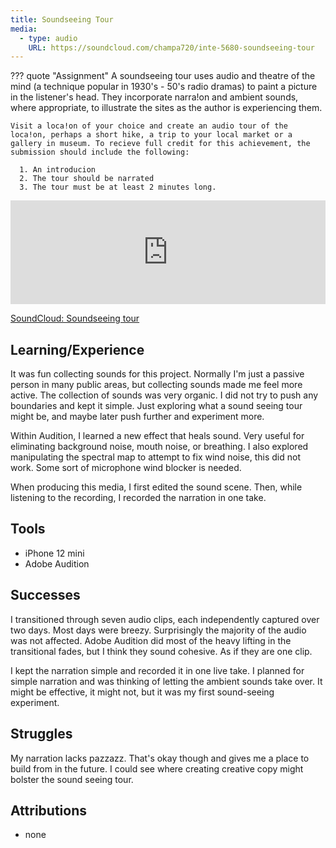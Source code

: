 ```yaml
---
title: Soundseeing Tour
media:
  - type: audio
    URL: https://soundcloud.com/champa720/inte-5680-soundseeing-tour
---
```


??? quote "Assignment"
    A soundseeing tour uses audio and theatre of the mind (a technique popular in 1930's - 50's radio dramas) to paint a picture in the listener's head. They incorporate narra!on and ambient sounds, where appropriate, to illustrate the sites as the author is experiencing them.

    Visit a loca!on of your choice and create an audio tour of the loca!on, perhaps a short hike, a trip to your local market or a gallery in museum. To recieve full credit for this achievement, the submission should include the following:

      1. An introducion
      2. The tour should be narrated
      3. The tour must be at least 2 minutes long.

<iframe width="100%" height="166" scrolling="no" frameborder="no" allow="autoplay" src="https://w.soundcloud.com/player/?url=https%3A//api.soundcloud.com/tracks/1032313807&color=%23ff5500&auto_play=false&hide_related=false&show_comments=true&show_user=true&show_reposts=false&show_teaser=true"></iframe>

[SoundCloud: Soundseeing tour](https://soundcloud.com/champa720/inte-5680-soundseeing-tour)

## Learning/Experience

It was fun collecting sounds for this project. Normally I'm just a passive person in many public areas, but collecting sounds made me feel more active. The collection of sounds was very organic. I did not try to push any boundaries and kept it simple. Just exploring what a sound seeing tour might be, and maybe later push further and experiment more.

Within Audition, I learned a new effect that heals sound. Very useful for eliminating background noise, mouth noise, or breathing. I also explored manipulating the spectral map to attempt to fix wind noise, this did not work. Some sort of microphone wind blocker is needed.

When producing this media, I first edited the sound scene. Then, while listening to the recording, I recorded the narration in one take.

## Tools

- iPhone 12 mini
- Adobe Audition

## Successes

I transitioned through seven audio clips, each independently captured over two days. Most days were breezy. Surprisingly the majority of the audio was not affected. Adobe Audition did most of the heavy lifting in the transitional fades, but I think they sound cohesive. As if they are one clip.

I kept the narration simple and recorded it in one live take. I planned for simple narration and was thinking of letting the ambient sounds take over. It might be effective, it might not, but it was my first sound-seeing experiment.

## Struggles

My narration lacks pazzazz. That's okay though and gives me a place to build from in the future. I could see where creating creative copy might bolster the sound seeing tour.

## Attributions

- none
